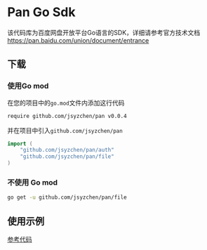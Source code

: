 # Pan Go Sdk
该代码库为百度网盘开放平台Go语言的SDK，详细请参考官方技术文档<https://pan.baidu.com/union/document/entrance>

## 下载
### 使用Go mod
在您的项目中的`go.mod`文件内添加这行代码
```bash
require github.com/jsyzchen/pan v0.0.4
```
并在项目中引入`github.com/jsyzchen/pan`
```go
import (
    "github.com/jsyzchen/pan/auth"
    "github.com/jsyzchen/pan/file"
)
```
### 不使用 Go mod
```bash
go get -u github.com/jsyzchen/pan/file
```

## 使用示例
[参考代码](https://github.com/jsyzchen/pan/tree/main/examples)
